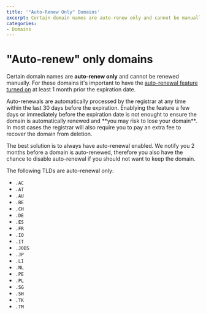 ```yaml
---
title: '"Auto-Renew Only" Domains'
excerpt: Certain domain names are auto-renew only and cannot be manually renewed.
categories:
- Domains
---
```


# "Auto-renew" only domains

Certain domain names are **auto-renew only** and cannot be renewed manually. For these domains it's important to have the [auto-renewal feature turned on](/articles/domain-auto-renewal/) at least 1 month prior the expiration date.

<warning>
Auto-renewals are automatically processed by the registrar at any time within the last 30 days before the expiration. Enablying the feature a few days or immediately before the expiration date is not enought to ensure the domain is automatically renewed and **you may risk to lose your domain**. In most cases the registrar will also require you to pay an extra fee to recover the domain from deletion.
</warning>

The best solution is to always have auto-renewal enabled. We notify you 2 months before a domain is auto-renewed, therefore you also have the chance to disable auto-renewal if you should not want to keep the domain.

The following TLDs are auto-renewal only:

- `.AC`
- `.AT`
- `.AU`
- `.BE`
- `.CH`
- `.DE`
- `.ES`
- `.FR`
- `.IO`
- `.IT`
- `.JOBS`
- `.JP`
- `.LI`
- `.NL`
- `.PE`
- `.PL`
- `.SG`
- `.SH`
- `.TK`
- `.TM`

